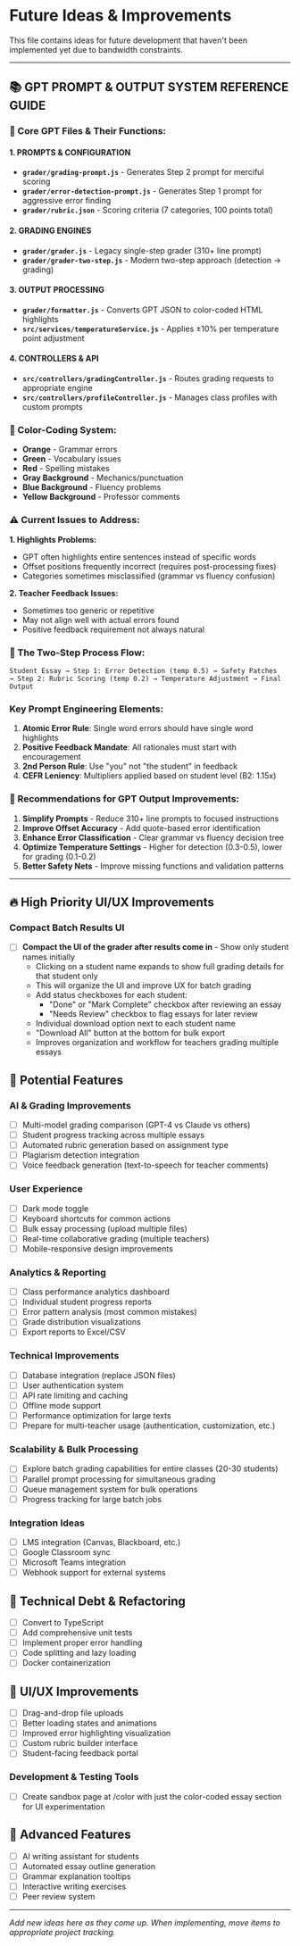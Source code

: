 # Future Ideas & Improvements

This file contains ideas for future development that haven't been implemented yet due to bandwidth constraints.

---

## 📚 GPT PROMPT & OUTPUT SYSTEM REFERENCE GUIDE

### **📁 Core GPT Files & Their Functions:**

#### **1. PROMPTS & CONFIGURATION**
- **`grader/grading-prompt.js`** - Generates Step 2 prompt for merciful scoring
- **`grader/error-detection-prompt.js`** - Generates Step 1 prompt for aggressive error finding
- **`grader/rubric.json`** - Scoring criteria (7 categories, 100 points total)

#### **2. GRADING ENGINES**
- **`grader/grader.js`** - Legacy single-step grader (310+ line prompt)
- **`grader/grader-two-step.js`** - Modern two-step approach (detection → grading)

#### **3. OUTPUT PROCESSING**
- **`grader/formatter.js`** - Converts GPT JSON to color-coded HTML highlights
- **`src/services/temperatureService.js`** - Applies ±10% per temperature point adjustment

#### **4. CONTROLLERS & API**
- **`src/controllers/gradingController.js`** - Routes grading requests to appropriate engine
- **`src/controllers/profileController.js`** - Manages class profiles with custom prompts

### **🎨 Color-Coding System:**
- **Orange** - Grammar errors
- **Green** - Vocabulary issues
- **Red** - Spelling mistakes
- **Gray Background** - Mechanics/punctuation
- **Blue Background** - Fluency problems
- **Yellow Background** - Professor comments

### **⚠️ Current Issues to Address:**

**1. Highlights Problems:**
- GPT often highlights entire sentences instead of specific words
- Offset positions frequently incorrect (requires post-processing fixes)
- Categories sometimes misclassified (grammar vs fluency confusion)

**2. Teacher Feedback Issues:**
- Sometimes too generic or repetitive
- May not align well with actual errors found
- Positive feedback requirement not always natural

### **🔄 The Two-Step Process Flow:**

```
Student Essay → Step 1: Error Detection (temp 0.5) → Safety Patches
→ Step 2: Rubric Scoring (temp 0.2) → Temperature Adjustment → Final Output
```

### **Key Prompt Engineering Elements:**

1. **Atomic Error Rule**: Single word errors should have single word highlights
2. **Positive Feedback Mandate**: All rationales must start with encouragement
3. **2nd Person Rule**: Use "you" not "the student" in feedback
4. **CEFR Leniency**: Multipliers applied based on student level (B2: 1.15x)

### **🔧 Recommendations for GPT Output Improvements:**

1. **Simplify Prompts** - Reduce 310+ line prompts to focused instructions
2. **Improve Offset Accuracy** - Add quote-based error identification
3. **Enhance Error Classification** - Clear grammar vs fluency decision tree
4. **Optimize Temperature Settings** - Higher for detection (0.3-0.5), lower for grading (0.1-0.2)
5. **Better Safety Nets** - Improve missing functions and validation patterns

---

## 🔥 High Priority UI/UX Improvements

### Compact Batch Results UI
- [ ] **Compact the UI of the grader after results come in** - Show only student names initially
  - Clicking on a student name expands to show full grading details for that student only
  - This will organize the UI and improve UX for batch grading
  - Add status checkboxes for each student:
    - "Done" or "Mark Complete" checkbox after reviewing an essay
    - "Needs Review" checkbox to flag essays for later review
  - Individual download option next to each student name
  - "Download All" button at the bottom for bulk export
  - Improves organization and workflow for teachers grading multiple essays

## 🚀 Potential Features

### AI & Grading Improvements
- [ ] Multi-model grading comparison (GPT-4 vs Claude vs others)
- [ ] Student progress tracking across multiple essays
- [ ] Automated rubric generation based on assignment type
- [ ] Plagiarism detection integration
- [ ] Voice feedback generation (text-to-speech for teacher comments)

### User Experience
- [ ] Dark mode toggle
- [ ] Keyboard shortcuts for common actions
- [ ] Bulk essay processing (upload multiple files)
- [ ] Real-time collaborative grading (multiple teachers)
- [ ] Mobile-responsive design improvements

### Analytics & Reporting
- [ ] Class performance analytics dashboard
- [ ] Individual student progress reports
- [ ] Error pattern analysis (most common mistakes)
- [ ] Grade distribution visualizations
- [ ] Export reports to Excel/CSV

### Technical Improvements
- [ ] Database integration (replace JSON files)
- [ ] User authentication system
- [ ] API rate limiting and caching
- [ ] Offline mode support
- [ ] Performance optimization for large texts
- [ ] Prepare for multi-teacher usage (authentication, customization, etc.)

### Scalability & Bulk Processing
- [ ] Explore batch grading capabilities for entire classes (20-30 students)
- [ ] Parallel prompt processing for simultaneous grading
- [ ] Queue management system for bulk operations
- [ ] Progress tracking for large batch jobs

### Integration Ideas
- [ ] LMS integration (Canvas, Blackboard, etc.)
- [ ] Google Classroom sync
- [ ] Microsoft Teams integration
- [ ] Webhook support for external systems

## 🔧 Technical Debt & Refactoring
- [ ] Convert to TypeScript
- [ ] Add comprehensive unit tests
- [ ] Implement proper error handling
- [ ] Code splitting and lazy loading
- [ ] Docker containerization

## 🎨 UI/UX Improvements
- [ ] Drag-and-drop file uploads
- [ ] Better loading states and animations
- [ ] Improved error highlighting visualization
- [ ] Custom rubric builder interface
- [ ] Student-facing feedback portal

### Development & Testing Tools
- [ ] Create sandbox page at /color with just the color-coded essay section for UI experimentation

## 🌟 Advanced Features
- [ ] AI writing assistant for students
- [ ] Automated essay outline generation
- [ ] Grammar explanation tooltips
- [ ] Interactive writing exercises
- [ ] Peer review system

---

*Add new ideas here as they come up. When implementing, move items to appropriate project tracking.*